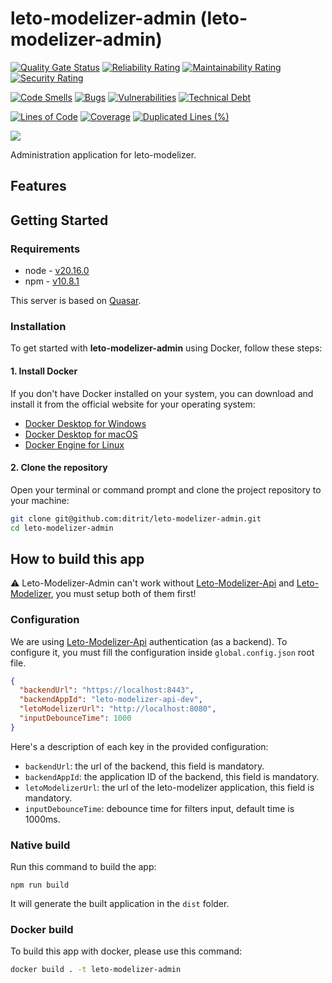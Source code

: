 # leto-modelizer-admin (leto-modelizer-admin)

[![Quality Gate Status](https://sonarcloud.io/api/project_badges/measure?project=ditrit_leto-modelizer-admin&metric=alert_status)](https://sonarcloud.io/summary/overall?id=ditrit_leto-modelizer-admin)
[![Reliability Rating](https://sonarcloud.io/api/project_badges/measure?project=ditrit_leto-modelizer-admin&metric=reliability_rating)](https://sonarcloud.io/summary/overall?id=ditrit_leto-modelizer-admin)
[![Maintainability Rating](https://sonarcloud.io/api/project_badges/measure?project=ditrit_leto-modelizer-admin&metric=sqale_rating)](https://sonarcloud.io/summary/overall?id=ditrit_leto-modelizer-admin)
[![Security Rating](https://sonarcloud.io/api/project_badges/measure?project=ditrit_leto-modelizer-admin&metric=security_rating)](https://sonarcloud.io/summary/overall?id=ditrit_leto-modelizer-admin)

[![Code Smells](https://sonarcloud.io/api/project_badges/measure?project=ditrit_leto-modelizer-admin&metric=code_smells)](https://sonarcloud.io/summary/overall?id=ditrit_leto-modelizer-admin)
[![Bugs](https://sonarcloud.io/api/project_badges/measure?project=ditrit_leto-modelizer-admin&metric=bugs)](https://sonarcloud.io/summary/overall?id=ditrit_leto-modelizer-admin)
[![Vulnerabilities](https://sonarcloud.io/api/project_badges/measure?project=ditrit_leto-modelizer-admin&metric=vulnerabilities)](https://sonarcloud.io/summary/overall?id=ditrit_leto-modelizer-admin)
[![Technical Debt](https://sonarcloud.io/api/project_badges/measure?project=ditrit_leto-modelizer-admin&metric=sqale_index)](https://sonarcloud.io/summary/overall?id=ditrit_leto-modelizer-admin)

[![Lines of Code](https://sonarcloud.io/api/project_badges/measure?project=ditrit_leto-modelizer-admin&metric=ncloc)](https://sonarcloud.io/summary/overall?id=ditrit_leto-modelizer-admin)
[![Coverage](https://sonarcloud.io/api/project_badges/measure?project=ditrit_leto-modelizer-admin&metric=coverage)](https://sonarcloud.io/summary/overall?id=ditrit_leto-modelizer-admin)
[![Duplicated Lines (%)](https://sonarcloud.io/api/project_badges/measure?project=ditrit_leto-modelizer-admin&metric=duplicated_lines_density)](https://sonarcloud.io/summary/overall?id=ditrit_leto-modelizer-admin)

[![](https://dcbadge.vercel.app/api/server/zkKfj9gj2C?style=flat&theme=default-inverted)](https://discord.gg/zkKfj9gj2C)

Administration application for leto-modelizer.

## Features

## Getting Started

### Requirements

* node - [v20.16.0](https://nodejs.org/en/blog/release/v20.16.0)
* npm - [v10.8.1](https://www.npmjs.com/package/npm/v/10.8.1)

This server is based on [Quasar](https://quasar.dev/).

### Installation

To get started with __leto-modelizer-admin__ using Docker, follow these steps:

#### 1. Install Docker

If you don't have Docker installed on your system, you can download and install it from the official website for your operating system:

* [Docker Desktop for Windows](https://docs.docker.com/desktop/install/windows-install/)
* [Docker Desktop for macOS](https://docs.docker.com/desktop/install/mac-install/)
* [Docker Engine for Linux](https://docs.docker.com/desktop/install/linux-install/)

#### 2. Clone the repository

Open your terminal or command prompt and clone the project repository to your machine:

```bash
git clone git@github.com:ditrit/leto-modelizer-admin.git
cd leto-modelizer-admin
```

## How to build this app

:warning: Leto-Modelizer-Admin can't work without [Leto-Modelizer-Api](https://github.com/ditrit/leto-modelizer-api) and [Leto-Modelizer](https://github.com/ditrit/leto-modelizer), you must setup both of them first!

### Configuration

We are using [Leto-Modelizer-Api](https://github.com/ditrit/leto-modelizer-api) authentication (as a backend). To configure it, you must fill the configuration inside `global.config.json` root file.

```json
{
  "backendUrl": "https://localhost:8443",
  "backendAppId": "leto-modelizer-api-dev",
  "letoModelizerUrl": "http://localhost:8080",
  "inputDebounceTime": 1000
}
```

Here's a description of each key in the provided configuration:
- `backendUrl`: the url of the backend, this field is mandatory.
- `backendAppId`: the application ID of the backend, this field is mandatory.
- `letoModelizerUrl`: the url of the leto-modelizer application, this field is mandatory.
- `inputDebounceTime`: debounce time for filters input, default time is 1000ms.

### Native build

Run this command to build the app:

```
npm run build
```

It will generate the built application in the `dist` folder.

### Docker build

To build this app with docker, please use this command:
```bash
docker build . -t leto-modelizer-admin
```
